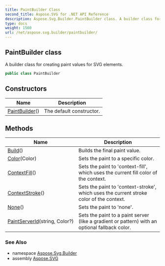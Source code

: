 ```yaml
---
title: PaintBuilder Class
second_title: Aspose.SVG for .NET API Reference
description: Aspose.Svg.Builder.PaintBuilder class. A builder class for creating paint values for SVG elements
type: docs
weight: 1560
url: /net/aspose.svg.builder/paintbuilder/
---
```

## PaintBuilder class

A builder class for creating paint values for SVG elements.

```csharp
public class PaintBuilder
```

## Constructors

| Name | Description |
| --- | --- |
| [PaintBuilder](paintbuilder/)() | The default constructor. |

## Methods

| Name | Description |
| --- | --- |
| [Build](../../aspose.svg.builder/paintbuilder/build/)() | Builds the final paint value. |
| [Color](../../aspose.svg.builder/paintbuilder/color/)(Color) | Sets the paint to a specific color. |
| [ContextFill](../../aspose.svg.builder/paintbuilder/contextfill/)() | Sets the paint to 'context-fill', which uses the current fill color of the context. |
| [ContextStroke](../../aspose.svg.builder/paintbuilder/contextstroke/)() | Sets the paint to 'context-stroke', which uses the current stroke color of the context. |
| [None](../../aspose.svg.builder/paintbuilder/none/)() | Sets the paint to 'none'. |
| [PaintServerId](../../aspose.svg.builder/paintbuilder/paintserverid/)(string, Color?) | Sets the paint to a paint server (like a gradient or pattern) with an optional fallback color. |

### See Also

* namespace [Aspose.Svg.Builder](../../aspose.svg.builder/)
* assembly [Aspose.SVG](../../)
